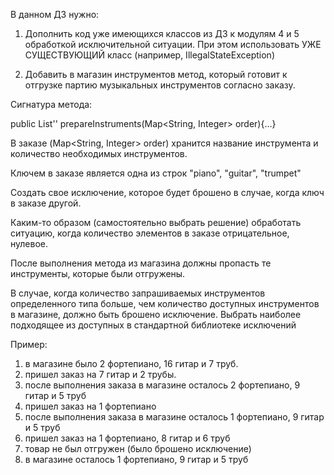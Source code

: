 В данном ДЗ нужно:

1. Дополнить код уже имеющихся классов из ДЗ к модулям 4 и 5 обработкой исключительной ситуации. При этом использовать УЖЕ СУЩЕСТВУЮЩИЙ класс (например, IllegalStateException)

2. Добавить в магазин инструментов метод, который готовит к отгрузке партию музыкальных инструментов согласно заказу.

Сигнатура метода:

public List'<Instrument>' prepareInstruments(Map<String, Integer> order){...}

В заказе (Map<String, Integer> order) хранится название инструмента и количество необходимых инструментов.

Ключем в заказе является одна из строк "piano", "guitar", "trumpet"

Создать свое исключение, которое будет брошено в случае, когда ключ в заказе другой.

Каким-то образом (самостоятельно выбрать решение) обработать ситуацию, когда количество элементов в заказе отрицательное, нулевое.

После выполнения метода из магазина должны пропасть те инструменты, которые были отгружены.

В случае, когда количество запрашиваемых инструментов определенного типа больше, чем количество доступных инструментов в магазине, должно быть брошено исключение. Выбрать наиболее подходящее из доступных в стандартной библиотеке исключений  

Пример:  
1. в магазине было 2 фортепиано, 16 гитар и 7 труб.  
2. пришел заказ на 7 гитар и 2 трубы.  
3. после выполнения заказа в магазине осталось 2 фортепиано, 9 гитар и 5 труб  
4. пришел заказ на 1 фортепиано  
5. после выполнения заказа в магазине осталось 1 фортепиано, 9 гитар и 5 труб  
6. пришел заказ на 1 фортепиано, 8 гитар и 6 труб  
7. товар не был отгружен (было брошено исключение)  
8. в магазине осталось 1 фортепиано, 9 гитар и 5 труб
